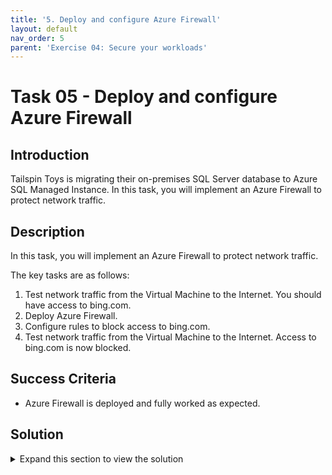 ```yaml
---
title: '5. Deploy and configure Azure Firewall'
layout: default
nav_order: 5
parent: 'Exercise 04: Secure your workloads'
---
```


# Task 05 - Deploy and configure Azure Firewall

## Introduction

Tailspin Toys is migrating their on-premises SQL Server database to Azure SQL Managed Instance. In this task, you will implement an Azure Firewall to protect network traffic.

## Description

In this task, you will implement an Azure Firewall to protect network traffic.

The key tasks are as follows:
1. Test network traffic from the Virtual Machine to the Internet. You should have access to bing.com.
2. Deploy Azure Firewall.
3. Configure rules to block access to bing.com.
4. Test network traffic from the Virtual Machine to the Internet. Access to bing.com is now blocked.

## Success Criteria

* Azure Firewall is deployed and fully worked as expected.

## Solution

<details markdown="block">
<summary>Expand this section to view the solution</summary>

1. Sign in to the [Azure Portal](https://portal.azure.com).

    {: .highlight }
    > If you're using Azure Gov, sign in to the [Azure Gov Portal](https://portal.azure.us).

2. Connect to the **tailspin-webapp-vm** and using **Microsoft Edge** navigate to **https://www.bing.com**. You should be able to access **Microsoft Bing**.

3. In the Azure portal, in the **Search resources, services, and docs** text box at the top of the portal, search for  **tailspin-hub-vnet**, then select the found Virtual Network.

4. Under **Settings**, select **Subnets** and then the **+ Subnet** option.

    ![A Virtual Network pane is shown, with the Subnets sections selected and with the add subnet option highlighted.](../../Hands-on%20lab/images/vnet-hub-subnets-add.png "Virtual Network with Subnets section and + Subnet option highlighted")

5. On the **Add a subnet** pane, enter the following values, then select **Add**.

    - **Subnet purpose**: Select **Azure Firewall**.
    - *IPv4* **Starting address**: `10.1.100.0/24`

    ![The Add a subnet pane is shown, with the values entered in to add the Azure Firewall.](../../Hands-on%20lab/images/vnet-hub-subnets-add-details.png "Add the AzureFirewallSubnet")

6. In the Azure portal, in the **Search resources, services, and docs** text box at the top of the portal, search for **Firewalls**, then select the **Firewalls** service.

7. On the **Firewalls** page, select **+ Create**.

8. On the **Basics** tab, enter the following values, then select **Add new** on the **Firewall policy** section.

    - **Resource group**: Select the Resource Group created for this lab. For example: `tailspin-rg`.
    - **Name**: `Hub-fw`
    - **Region**: Select **Sweden Central**.
    - **Firewall SKU**: `Standard`
    - **Firewall management**: `Use a Firewall Policy to manage this firewall`

    ![The Basics tab of the Create a Firewall is displayed with values entered.](../../Hands-on%20lab/images/firewall-create-basics.png "Basics tab with values entered")

9. On the **Create a new Firewall Policy** popup, enter the following values, then select **OK**.

    - **Name**: `hub-fw-pol`
    - **Region**: Select **Sweden Central**.

    ![The Create a new Firewall Policy popup is shown, with the values entered.](../../Hands-on%20lab/images/firewall-create-basics-newpolicy.png "Create a new Firewall Policy popup with values entered")

10. On the **Basics** tab, enter the following values, then select **Add new** on the **Public IP address** section.

    - **Choose a virtual network**: `Use existing`
    - **Virtual network**: `tailspin-hub-vnet`

    ![The Basics tab of the Create a Firewall is displayed with further values entered.](../../Hands-on%20lab/images/firewall-create-basics-1.png "Basics tab with further values entered")

11. On the **Add a public IP** popup, enter the following values, then select **OK**.

    - **Name**: `Hub-fw-PIP`

    ![The Add a public IP popup is shown, with the values entered.](../../Hands-on%20lab/images/firewall-create-basics-newpip.png "Create a new public IP popup with values entered")

12. On the **Basics** tab, ensure that the **Enable Firewall Management NIC** option in `Not Checked`.

    ![The Basics tab of the Create a Firewall is displayed with another value entered.](../../Hands-on%20lab/images/firewall-create-basics-2.png "Basics tab with another value entered")

13. Review the values entered, then select **Next : Tags >**.

    ![The Basics tab of the Create a Firewall is displayed with the full set of values entered.](../../Hands-on%20lab/images/firewall-create-basics-final.png "Basics tab with all the values entered")

14. On the **Tags** tab, select **Next : Review + create >**.

    ![The Tags tab of the Create a Firewall is displayed with the values entered.](../../Hands-on%20lab/images/firewall-create-tags.png "Tags tab with values entered")

15. Once the validation passes, select **Create**.

    {: .note }
    > Wait for the deployment to complete. This should take about 5 minutes.

    ![The validation tab of the Create a Firewall is displayed.](../../Hands-on%20lab/images/firewall-create-review.png "Validation tab success")

16. In the Azure portal, in the **Search resources, services, and docs** text box at the top of the portal, search for **Resource groups** and press the **Enter** key.

17. On the **Resource groups** blade, in the list of resource group, select **tailspin-rg** entry.

18. In the list of resources, select the entry representing the **Hub-fw** firewall.

19. On the **Hub-fw** blade, take note of the **Private IP** address that was assigned to the firewall.

    ![The Hub-fw overview page is shown with the Private IP highlighted.](../../Hands-on%20lab/images/firewall-overview-privip.png "Hub-fw overview with Private IP highlighted")

20. In the Azure portal, in the **Search resources, services, and docs** text box at the top of the portal, search for **Route tables**, then select the **Route tables** service.

21. On the **Route tables** blade, select **+ Create**.

    ![The Route tables list with the Create option highlighted.](../../Hands-on%20lab/images/routetables-create.png "Create a new Route table")

22. On the **Create Route table** pane, enter the following values, then select **Review + create**, then select **Create**.

    - **Resource group**: Select the Resource Group created for this lab. For example: `tailspin-rg`.
    - **Region**: Select **Sweden Central**.
    - **Name**: `Firewall-route`

    ![The Create Route table pane is shown, with the values entered.](../../Hands-on%20lab/images/routetables-create-review.png "Create Route table pane with values entered")

23. On the **Route tables** blade, click **Refresh** and, in the list of route tables, select **Firewall-route**.

    ![The Route tables list with the Firewall-route entry highlighted.](../../Hands-on%20lab/images/routetables-refresh.png "The Firewall-route entry")

24. On the **Firewall-route** blade, in the **Settings** section, select **Subnets**.

    ![The Firewall-route Route table pane with the Subnets sub-section highlighted.](../../Hands-on%20lab/images/routetables-firewall-subnets.png "The Firewall-route with Subnets highlighted")

25. On the **Firewall-route \| Subnets** blade, select **+ Associate**.

    ![The Firewall-route Route table Subnets pane with the Associate option highlighted.](../../Hands-on%20lab/images/routetables-firewall-subnets-associate.png "The Firewall-route Subnets new association")

26. On the **Associate subnet** pane, enter the following values, then select **OK**.

    - **Virtual network**: `tailspin-spoke-vnet`
    - **Subnet**: `default`

    ![The Associate subnet pane is shown, with the values entered.](../../Hands-on%20lab/images/routetables-firewall-subnets-associate-details.png "Associate subnet pane with values entered")

27. On the **Firewall-route** blade, in the **Settings** section, select **Routes**.

    ![The Firewall-route Route table pane with the Routes sub-section highlighted.](../../Hands-on%20lab/images/routetables-firewall-routes.png "The Firewall-route with Routes highlighted")

28. On the **Firewall-route \| Routes** blade, select **+ Add**.

    ![The Firewall-route Route table Routes pane with the Associate option highlighted.](../../Hands-on%20lab/images/routetables-firewall-routes-add.png "The Firewall-route Routes new record")

29. On the **Add route** pane, enter the following values, then select **Add**.

    - **Route name**: `FW-DG`
    - **Destination type**: `IP Addresses`
    - **Destination IP addresses/CIDR ranges**: `0.0.0.0/0`
    - **Next hop type**: `Virtual appliance`
    - **Next hop address**: *The private IP address of the firewall that you identified in the previous when creating the Azure Firewall. For example:* `10.1.100.4`

    ![The Add route pane is shown, with the values entered.](../../Hands-on%20lab/images/routetables-firewall-routes-add-details.png "Add route pane with values entered")

    {: .important }
    > Azure Firewall is actually a managed service, but virtual appliance works in this situation.

30. Connect to the **tailspin-webapp-vm** and using **Microsoft Edge** navigate to **https://www.bing.com**. You should *NOT* be able to access **Microsoft Bing**.

31. In the Azure portal, navigate back to the **Hub-fw** firewall.

32. On the **Hub-fw** blade, in the **Firewall policy** section, select **hub-fw-pol**.

    ![The Hub-fw overview page is shown with the Firewall policy highlighted.](../../Hands-on%20lab/images/firewall-overview-policy.png "Hub-fw overview with Firewall policy highlighted")

33. On the **hub-fw-pol** Firewall Policy blade, in the **Settings** section, select **Application rules**.

    ![The hub-fw-pol Firewall Policy pane with the Application rules sub-section highlighted.](../../Hands-on%20lab/images/firewall-policy-apprules.png "The hub-fw-pol with Application rules highlighted")

34. On the **hub-fw-pol \| Application rules** blade, select **+ Add a rule collection**.

    ![The hub-fw-pol Firewall Policy pane with the Add a rule collection option highlighted.](../../Hands-on%20lab/images/firewall-policy-apprules-add.png "The hub-fw-pol Firewall Policy new rule collection")

35. On the **Add a rule collection** pane, enter the following values.

    - **Name**: `App-Coll01`
    - **Priority**: `200`
    - **Action**: `Allow`

    ![The Add a rule collection pane is shown, with the values entered.](../../Hands-on%20lab/images/firewall-policy-apprules-add-details.png "Add a rule collection pane with values entered")

36. On the **Rules** section, create a new entry with the following values, then select **Add**.

    - **Name**: `AllowBing`
    - **Source type**: `IP Address`
    - **Source**: `10.2.0.0/24`
    - **Protocol**: `http:80,https:443`
    - **Destination Type**: `FQDN`
    - **Destination**: `www.bing.com`

    ![The Add a rule collection pane Rules section is shown, with the values entered.](../../Hands-on%20lab/images/firewall-policy-apprules-add-rules.png "Add a rule collection pane Rules section with values entered")

37. Connect to the **tailspin-webapp-vm** and using **Microsoft Edge** navigate to **https://www.bing.com**. You should be able to access **Microsoft Bing**.

</details>
